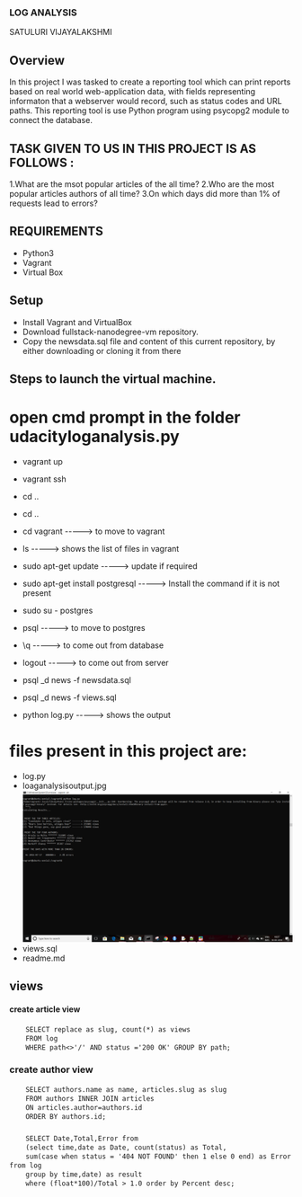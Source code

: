 ### LOG ANALYSIS

SATULURI VIJAYALAKSHMI

## Overview

In this project I was tasked to create a reporting tool which can print reports based on real world web-application data, with fields representing informaton that a webserver would record, such as status codes and URL paths. This reporting tool is use Python program using psycopg2 module to connect the database.

## TASK GIVEN TO US IN THIS PROJECT IS AS FOLLOWS :

1.What are the msot popular articles of the all time?
2.Who are the most popular articles authors of all time?
3.On which days did more than 1% of requests lead to errors?

## REQUIREMENTS

* Python3
* Vagrant
* Virtual Box

## Setup

* Install Vagrant and VirtualBox
* Download fullstack-nanodegree-vm repository.
* Copy the newsdata.sql file and content of this current repository, by either downloading or cloning it from there

## Steps to launch the virtual machine.

# open cmd prompt in the folder udacityloganalysis.py

* vagrant up

* vagrant ssh

* cd ..
 
* cd ..
 
* cd vagrant 						----->		to move to vagrant

* ls 								-----> 		shows the list of files in vagrant

* sudo apt-get update 				----->		update if required

* sudo apt-get install postgresql	-----> Install the command if it is not present

* sudo su - postgres

* psql 								-----> 		to move to postgres

* \q									-----> 		to come out from database

* logout								----->		to come out from server

* psql _d news -f newsdata.sql

* psql _d news -f views.sql

* python log.py 						----->		shows the output					

# files present in this project are:

* log.py
* loaganalysisoutput.jpg
 ![loganalysisoutput.jpg](https://github.com/satulurivijayalakshmi/loganalysis/blob/master/loganalysisoutput.jpg)
* views.sql
* readme.md

## views


#### create article view	
		SELECT replace as slug, count(*) as views
		FROM log
		WHERE path<>'/' AND status ='200 OK' GROUP BY path;


### create author view		
		SELECT authors.name as name, articles.slug as slug
		FROM authors INNER JOIN articles
		ON articles.author=authors.id
		ORDER BY authors.id;


### 	
		SELECT Date,Total,Error from
		(select time,date as Date, count(status) as Total,
		sum(case when status = '404 NOT FOUND' then 1 else 0 end) as Error from log
		group by time,date) as result
		where (float*100)/Total > 1.0 order by Percent desc;
